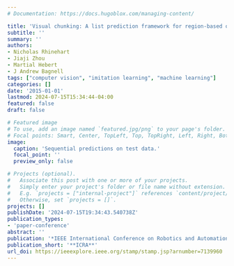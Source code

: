 ```yaml
---
# Documentation: https://docs.hugoblox.com/managing-content/

title: 'Visual chunking: A list prediction framework for region-based object detection'
subtitle: ''
summary: ''
authors:
- Nicholas Rhinehart
- Jiaji Zhou
- Martial Hebert
- J Andrew Bagnell
tags: ["computer vision", "imitation learning", "machine learning"]
categories: []
date: '2015-01-01'
lastmod: 2024-07-15T15:34:44-04:00
featured: false
draft: false

# Featured image
# To use, add an image named `featured.jpg/png` to your page's folder.
# Focal points: Smart, Center, TopLeft, Top, TopRight, Left, Right, BottomLeft, Bottom, BottomRight.
image:
  caption: 'Sequential predictions on test data.'
  focal_point: ''
  preview_only: false

# Projects (optional).
#   Associate this post with one or more of your projects.
#   Simply enter your project's folder or file name without extension.
#   E.g. `projects = ["internal-project"]` references `content/project/deep-learning/index.md`.
#   Otherwise, set `projects = []`.
projects: []
publishDate: '2024-07-15T19:34:43.540738Z'
publication_types:
- 'paper-conference'
abstract: ''
publication: '*IEEE International Conference on Robotics and Automation*'
publication_short: '**ICRA**'
url_doi: https://ieeexplore.ieee.org/stamp/stamp.jsp?arnumber=7139960 
---
```

